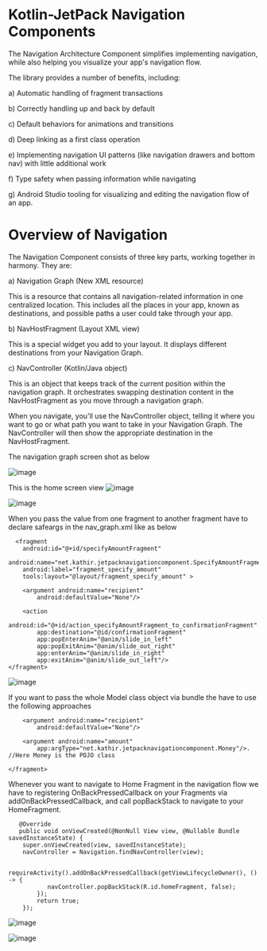 # Kotlin-JetPack Navigation Components

The Navigation Architecture Component simplifies implementing navigation, while also helping you visualize your app's navigation flow. 

The library provides a number of benefits, including:

a) Automatic handling of fragment transactions

b) Correctly handling up and back by default

c) Default behaviors for animations and transitions

d) Deep linking as a first class operation

e) Implementing navigation UI patterns (like navigation drawers and bottom nav) with little additional work

f) Type safety when passing information while navigating

g) Android Studio tooling for visualizing and editing the navigation flow of an app.

# Overview of Navigation

The Navigation Component consists of three key parts, working together in harmony. They are:

a) Navigation Graph (New XML resource) 

This is a resource that contains all navigation-related information in one centralized location. This includes all the places in your app, known as destinations, and possible paths a user could take through your app.

b) NavHostFragment (Layout XML view) 

This is a special widget you add to your layout. It displays different destinations from your Navigation Graph.

c) NavController (Kotlin/Java object) 

This is an object that keeps track of the current position within the navigation graph. It orchestrates swapping destination content in the NavHostFragment as you move through a navigation graph.

When you navigate, you'll use the NavController object, telling it where you want to go or what path you want to take in your Navigation Graph. The NavController will then show the appropriate destination in the NavHostFragment.

The navigation graph screen shot as below

![image](https://user-images.githubusercontent.com/39657409/79128726-a47c6f80-7dc1-11ea-8ef6-fe1229f10537.png)

This is the home screen view
![image](https://user-images.githubusercontent.com/39657409/79128773-b2ca8b80-7dc1-11ea-8ee2-a83b0e845a66.png)


![image](https://user-images.githubusercontent.com/39657409/79128799-ba8a3000-7dc1-11ea-841b-9e7dbaf7f55b.png)

When you pass the value from one fragment to another fragment have to declare safeargs in the nav_graph.xml like as below

      <fragment
        android:id="@+id/specifyAmountFragment"
        android:name="net.kathir.jetpacknavigationcomponent.SpecifyAmountFragment"
        android:label="fragment_specify_amount"
        tools:layout="@layout/fragment_specify_amount" >

        <argument android:name="recipient"
            android:defaultValue="None"/>

        <action
            android:id="@+id/action_specifyAmountFragment_to_confirmationFragment"
            app:destination="@id/confirmationFragment"
            app:popEnterAnim="@anim/slide_in_left"
            app:popExitAnim="@anim/slide_out_right"
            app:enterAnim="@anim/slide_in_right"
            app:exitAnim="@anim/slide_out_left"/>
    </fragment>


![image](https://user-images.githubusercontent.com/39657409/79128852-ce359680-7dc1-11ea-867d-d63f1e1143e5.png)

If you want to pass the whole Model class object via bundle the have to use the following approaches

 <fragment
        android:id="@+id/confirmationFragment"
        android:name="net.kathir.jetpacknavigationcomponent.ConfirmationFragment"
        android:label="fragment_confirmation"
        tools:layout="@layout/fragment_confirmation">

        <argument android:name="recipient"
            android:defaultValue="None"/>

        <argument android:name="amount"
            app:argType="net.kathir.jetpacknavigationcomponent.Money"/>. //Here Money is the POJO class

    </fragment>

Whenever you want to navigate to Home Fragment in the navigation flow we have to registering OnBackPressedCallback on your Fragments via addOnBackPressedCallback, and call popBackStack to navigate to your HomeFragment.

       @Override
       public void onViewCreated(@NonNull View view, @Nullable Bundle savedInstanceState) {
        super.onViewCreated(view, savedInstanceState);
        navController = Navigation.findNavController(view);

        requireActivity().addOnBackPressedCallback(getViewLifecycleOwner(), () -> {
               navController.popBackStack(R.id.homeFragment, false);
            });
            return true;
        });

![image](https://user-images.githubusercontent.com/39657409/79128867-d68dd180-7dc1-11ea-8e15-b82b65d83a21.png)

![image](https://user-images.githubusercontent.com/39657409/79128884-dc83b280-7dc1-11ea-9f5f-158c8c06e976.png)
